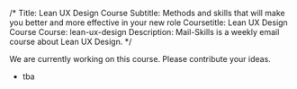 /*
Title: Lean UX Design Course
Subtitle: Methods and skills that will make you better and more effective in your new role
Coursetitle: Lean UX Design Course
Course: lean-ux-design
Description: Mail-Skills is a weekly email course about Lean UX Design.
*/

We are currently working on this course. Please contribute your ideas.

<split>

* tba
